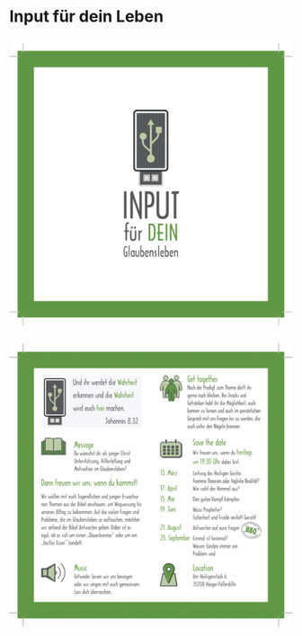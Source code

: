 # Input für dein Leben

## 
![alt text](input-fuer-dein-glaubensleben-01-2020-1.png "front")

## 
![alt text](input-fuer-dein-glaubensleben-01-2020-2.png "back")
